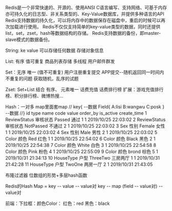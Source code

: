 Redis是一个非常快速的、开源的、使用ANSI C语言编写、支持网络、可基于内存亦可持久化的日志型、非关系类型的、Key-Value数据库，并提供多种语言的API
Redis支持数据的持久化，可以将内存中的数据保存在磁盘中，重启的时候可以再次加载进行使用。
Redis不仅仅支持简单的key-value类型的数据，同时还提供list，set，zset，hash等数据结构的存储。
Redis支持数据的备份，即master-slave模式的数据备份。


String: ke value 可以存储任何数据
      存储对象信息
      
List: 有序 值可重复
      商品列表存储
      多线程 用户邮件群发
      
Set：无序 唯一 (值不可重复)
      用户注册重复提交
      APP提交--随机返回同一时间内不重复的问题
      获取随机，乱序的试题
      
Zset: Set+List 结合   有序、 元素唯一
      话费充值
      话费排行榜
      扩展：游戏充值排行榜、积分排行榜、微博热搜...
 
Hash：一对多 map里面套map
     // key{
          --数据
            Field{
                    A:lisi
                    B:wangwu 
                    C:posk
            }
          --数据
      //}
     id	type	        name	code	   value order_by	is_active	    create_time
     1	ReviewStatus	审核状态	Passed	    通过	1	            1	    2019/10/25 22:03:02
     2	ReviewStatus	审核状态	NotPassed	不通过	2	            1	    2019/10/25 22:03:02
     3	Sex	            性别	Female	    女性	1	            1	    2019/10/25 22:03:02
     4	Sex	            性别	Male	    男性	2	            1	    2019/10/25 22:03:02
     5	Color	        颜色	Red	        红色	1	            1	    2019/10/25 22:54:02
     6	Color	        颜色	Black	    黑色	2	            1	    2019/10/25 22:54:38
     7	Color	        颜色	White	    白色	3	            1	    2019/10/25 22:54:58
     8	Color	        颜色	Pink	    粉色	4	            1	    2019/10/25 22:55:09
     9	Color	        颜色	brond	    棕色	5	            1	    2019/10/31 21:34:13
     10	HouseType	    户型	ThreeTwo	三房两厅	1	            1	    2019/10/31 21:42:28
     11	HouseType	    户型	TwoOne	    两房一厅	2	            1	    2019/10/31 21:43:05

      
布隆过滤器  位数组的形势+多层hash函数

Redis的Hash   Map = key -- value
                                -- value对
              key -- map (field -- value对)
                                -- value对
                                
前端：下拉框：颜色Color：
                红色：red 
                黑色：black
